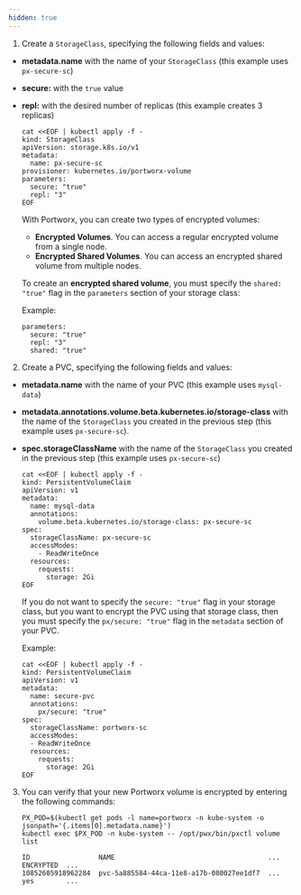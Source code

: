 ```yaml
---
hidden: true
---
```


1. Create a `StorageClass`, specifying the following fields and values:
  * **metadata.name** with the name of your `StorageClass` (this example uses `px-secure-sc`)
  * **secure:** with the `true` value
  * **repl:** with the desired number of replicas (this example creates 3 replicas)

    ```text
    cat <<EOF | kubectl apply -f -
    kind: StorageClass
    apiVersion: storage.k8s.io/v1
    metadata:
      name: px-secure-sc
    provisioner: kubernetes.io/portworx-volume
    parameters:
      secure: "true"
      repl: "3"
    EOF
    ```

    With Portworx, you can create two types of encrypted volumes:

    * **Encrypted Volumes**. You can access a regular encrypted volume from a single node.
    * **Encrypted Shared Volumes**. You can access an encrypted shared volume from multiple nodes.

    To create an **encrypted shared volume**, you must specify the `shared: "true"` flag in the `parameters` section of your storage class:

    Example:

    ```text
    parameters:
      secure: "true"
      repl: "3"
      shared: "true"
    ```

2. Create a PVC, specifying the following fields and values:
  * **metadata.name** with the name of your PVC (this example uses `mysql-data`)
  * **metadata.annotations.volume.beta.kubernetes.io/storage-class** with the name of the `StorageClass` you created in the previous step (this example uses `px-secure-sc`).
  * **spec.storageClassName** with the name of the `StorageClass` you created in the previous step (this example uses `px-secure-sc`)

    ```text
    cat <<EOF | kubectl apply -f -
    kind: PersistentVolumeClaim
    apiVersion: v1
    metadata:
      name: mysql-data
      annotations:
        volume.beta.kubernetes.io/storage-class: px-secure-sc
    spec:
      storageClassName: px-secure-sc
      accessModes:
        - ReadWriteOnce
      resources:
        requests:
          storage: 2Gi
    EOF
    ```

    If you do not want to specify the `secure: "true"` flag in your storage class, but you want to encrypt the PVC using that storage class, then you must specify the `px/secure: "true"` flag in the `metadata` section of your PVC.

      Example:

      ```text
      cat <<EOF | kubectl apply -f -
      kind: PersistentVolumeClaim
      apiVersion: v1
      metadata:
        name: secure-pvc
        annotations:
          px/secure: "true"
      spec:
        storageClassName: portworx-sc
        accessModes:
        - ReadWriteOnce
        resources:
          requests:
            storage: 2Gi
      EOF
      ```

3. You can verify that your new Portworx volume is encrypted by entering the following commands:

    ```text
    PX_POD=$(kubectl get pods -l name=portworx -n kube-system -o jsonpath='{.items[0].metadata.name}')
    kubectl exec $PX_POD -n kube-system -- /opt/pwx/bin/pxctl volume list
    ```

    ```output
    ID                 NAME                                      ...  ENCRYPTED  ...
    10852605918962284  pvc-5a885584-44ca-11e8-a17b-080027ee1df7  ...  yes        ...
    ```